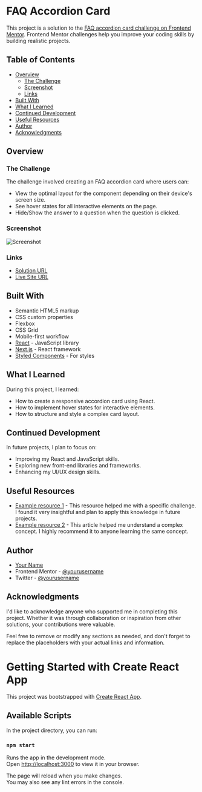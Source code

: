 # FAQ Accordion Card

This project is a solution to the [FAQ accordion card challenge on Frontend Mentor](https://www.frontendmentor.io/challenges/faq-accordion-card-XlyjD0Oam). Frontend Mentor challenges help you improve your coding skills by building realistic projects.

## Table of Contents

- [Overview](#overview)
  - [The Challenge](#the-challenge)
  - [Screenshot](#screenshot)
  - [Links](#links)
- [Built With](#built-with)
- [What I Learned](#what-i-learned)
- [Continued Development](#continued-development)
- [Useful Resources](#useful-resources)
- [Author](#author)
- [Acknowledgments](#acknowledgments)

## Overview

### The Challenge

The challenge involved creating an FAQ accordion card where users can:

- View the optimal layout for the component depending on their device's screen size.
- See hover states for all interactive elements on the page.
- Hide/Show the answer to a question when the question is clicked.

### Screenshot

![Screenshot](./screenshot.jpg)

### Links

- [Solution URL](https://your-solution-url.com)
- [Live Site URL](https://your-live-site-url.com)

## Built With

- Semantic HTML5 markup
- CSS custom properties
- Flexbox
- CSS Grid
- Mobile-first workflow
- [React](https://reactjs.org/) - JavaScript library
- [Next.js](https://nextjs.org/) - React framework
- [Styled Components](https://styled-components.com/) - For styles

## What I Learned

During this project, I learned:

- How to create a responsive accordion card using React.
- How to implement hover states for interactive elements.
- How to structure and style a complex card layout.

## Continued Development

In future projects, I plan to focus on:

- Improving my React and JavaScript skills.
- Exploring new front-end libraries and frameworks.
- Enhancing my UI/UX design skills.

## Useful Resources

- [Example resource 1](https://www.example.com) - This resource helped me with a specific challenge. I found it very insightful and plan to apply this knowledge in future projects.
- [Example resource 2](https://www.example.com) - This article helped me understand a complex concept. I highly recommend it to anyone learning the same concept.

## Author

- [Your Name](https://www.your-site.com)
- Frontend Mentor - [@yourusername](https://www.frontendmentor.io/profile/yourusername)
- Twitter - [@yourusername](https://www.twitter.com/yourusername)

## Acknowledgments

I'd like to acknowledge anyone who supported me in completing this project. Whether it was through collaboration or inspiration from other solutions, your contributions were valuable.

Feel free to remove or modify any sections as needed, and don't forget to replace the placeholders with your actual links and information.


# Getting Started with Create React App

This project was bootstrapped with [Create React App](https://github.com/facebook/create-react-app).

## Available Scripts

In the project directory, you can run:

### `npm start`

Runs the app in the development mode.\
Open [http://localhost:3000](http://localhost:3000) to view it in your browser.

The page will reload when you make changes.\
You may also see any lint errors in the console.

